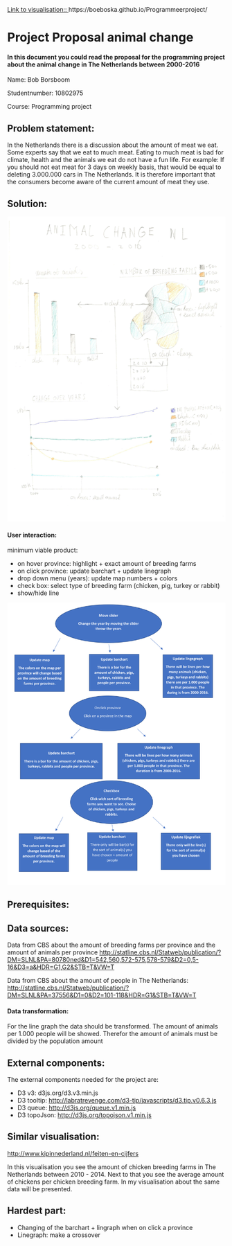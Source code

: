 <div>
	<a href="animalchange/index.html"> Link to visualisation::  </a> 
	 https://boeboska.github.io/Programmeerproject/
</div>


Project Proposal animal change
===============================

#### In this document you could read the proposal for the programming project about the animal change in The Netherlands between 2000-2016
Name: Bob Borsboom

Studentnumber: 10802975

Course: Programming project

Problem statement:
-----------------------
In the Netherlands there is a discussion about the amount of meat we eat. Some experts say that we eat to much meat. Eating to much meat is bad for climate, health and the animals we eat do not have a fun life.
For example: If you should not eat meat for 3 days on weekly basis, that would be equal to deleting 3.000.000 cars in The Netherlands.
It is therefore important that the consumers become aware of the current amount of meat they use.


Solution:
-----------------------
![](doc/sketch.png)


#### User interaction:

minimum viable product:
- on hover province: highlight + exact amount of breeding farms
- on click province: update barchart + update linegraph
- drop down menu (years): update map numbers + colors
- check box: select type of breeding farm (chicken, pig, turkey or rabbit) 
- show/hide line

![](doc/tech.png)

Prerequisites:
-----------------------

## Data sources:
Data from CBS about the amount of breeding farms per province and the amount of animals per province
http://statline.cbs.nl/Statweb/publication/?DM=SLNL&PA=80780ned&D1=542,560,572-575,578-579&D2=0,5-16&D3=a&HDR=G1,G2&STB=T&VW=T

Data from CBS about the amount of people in The Netherlands:
http://statline.cbs.nl/Statweb/publication/?DM=SLNL&PA=37556&D1=0&D2=101-118&HDR=G1&STB=T&VW=T


#### Data transformation:
For the line graph the data should be transformed. The amount of animals per 1.000 people will be showed. Therefor the amount of animals must be divided by the population amount

## External components:
The external components needed for the project are:
- D3 v3: d3js.org/d3.v3.min.js
- D3 tooltip: http://labratrevenge.com/d3-tip/javascripts/d3.tip.v0.6.3.js
- D3 queue: http://d3js.org/queue.v1.min.js
- D3 topoJson: http://d3js.org/topojson.v1.min.js

## Similar visualisation: 
http://www.kipinnederland.nl/feiten-en-cijfers

In this visualisation you see the amount of chicken breeding farms in The Netherlands between 2010 - 2014. Next to that you see the average amount of chickens per chicken breeding farm.
In my visualisation about the same data will be presented.

## Hardest part:
- Changing of the barchart + lingraph when on click a province
- Linegraph: make a crossover 




